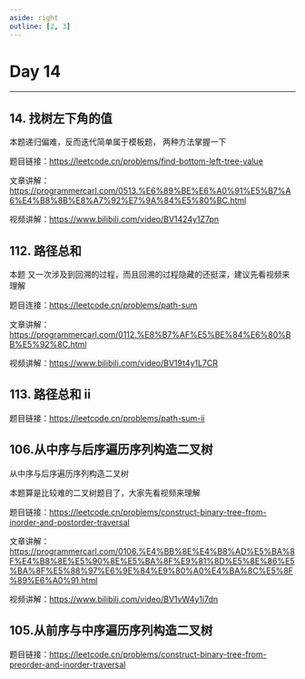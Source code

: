 ```yaml
---
aside: right
outline: [2, 3]
---
```


# Day 14

---

## 14. 找树左下角的值

本题递归偏难，反而迭代简单属于模板题， 两种方法掌握一下

题目链接：https://leetcode.cn/problems/find-bottom-left-tree-value

文章讲解：https://programmercarl.com/0513.%E6%89%BE%E6%A0%91%E5%B7%A6%E4%B8%8B%E8%A7%92%E7%9A%84%E5%80%BC.html

视频讲解：https://www.bilibili.com/video/BV1424y1Z7pn

## 112. 路径总和

本题 又一次涉及到回溯的过程，而且回溯的过程隐藏的还挺深，建议先看视频来理解

题目连接：https://leetcode.cn/problems/path-sum

文章讲解：https://programmercarl.com/0112.%E8%B7%AF%E5%BE%84%E6%80%BB%E5%92%8C.html

视频讲解：https://www.bilibili.com/video/BV19t4y1L7CR

## 113. 路径总和 ii

题目链接：https://leetcode.cn/problems/path-sum-ii

## 106.从中序与后序遍历序列构造二叉树

从中序与后序遍历序列构造二叉树

本题算是比较难的二叉树题目了，大家先看视频来理解

题目链接：https://leetcode.cn/problems/construct-binary-tree-from-inorder-and-postorder-traversal

文章讲解：https://programmercarl.com/0106.%E4%BB%8E%E4%B8%AD%E5%BA%8F%E4%B8%8E%E5%90%8E%E5%BA%8F%E9%81%8D%E5%8E%86%E5%BA%8F%E5%88%97%E6%9E%84%E9%80%A0%E4%BA%8C%E5%8F%89%E6%A0%91.html

视频讲解：https://www.bilibili.com/video/BV1vW4y1i7dn

## 105.从前序与中序遍历序列构造二叉树

题目链接：https://leetcode.cn/problems/construct-binary-tree-from-preorder-and-inorder-traversal
